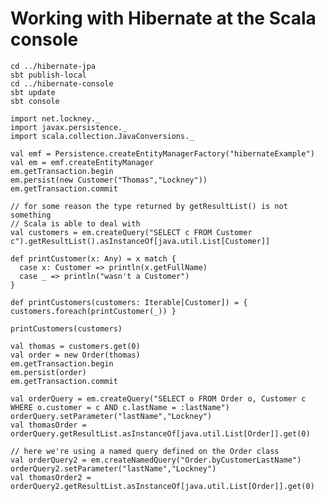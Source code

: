 # Working with Hibernate at the Scala console
    cd ../hibernate-jpa
    sbt publish-local
    cd ../hibernate-console
    sbt update
    sbt console

    import net.lockney._
    import javax.persistence._
    import scala.collection.JavaConversions._

    val emf = Persistence.createEntityManagerFactory("hibernateExample")
    val em = emf.createEntityManager
    em.getTransaction.begin
    em.persist(new Customer("Thomas","Lockney"))
    em.getTransaction.commit

    // for some reason the type returned by getResultList() is not something
    // Scala is able to deal with
    val customers = em.createQuery("SELECT c FROM Customer c").getResultList().asInstanceOf[java.util.List[Customer]]

    def printCustomer(x: Any) = x match {
      case x: Customer => println(x.getFullName)
      case _ => println("wasn't a Customer")
    }

    def printCustomers(customers: Iterable[Customer]) = { customers.foreach(printCustomer(_)) }

    printCustomers(customers)

    val thomas = customers.get(0)
    val order = new Order(thomas)
    em.getTransaction.begin 
    em.persist(order) 
    em.getTransaction.commit

    val orderQuery = em.createQuery("SELECT o FROM Order o, Customer c WHERE o.customer = c AND c.lastName = :lastName")
    orderQuery.setParameter("lastName","Lockney")
    val thomasOrder = orderQuery.getResultList.asInstanceOf[java.util.List[Order]].get(0)
    
    // here we're using a named query defined on the Order class
    val orderQuery2 = em.createNamedQuery("Order.byCustomerLastName")
    orderQuery2.setParameter("lastName","Lockney")
    val thomasOrder2 = orderQuery2.getResultList.asInstanceOf[java.util.List[Order]].get(0)



